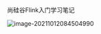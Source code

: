 尚硅谷Flink入门学习笔记

![image-20211012084504990](/Users/kyle/Documents/kyle/GitHub/kyle0349.github.io/大数据/Flink/Flink学习笔记/尚硅谷Flink入门学习笔记/image-20211012084504990.png)
